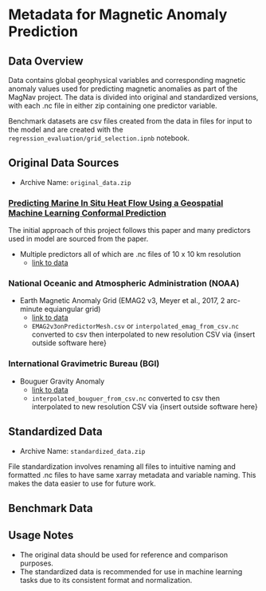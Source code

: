 # Metadata for Magnetic Anomaly Prediction 

## Data Overview
Data contains global geophysical variables and corresponding magnetic anomaly values used for predicting magnetic anomalies as part of the MagNav project. The data is divided into original and standardized versions, with each .nc file in either zip containing one predictor variable.

Benchmark datasets are csv files created from the data in files for input to the model and are created with the `regression_evaluation/grid_selection.ipnb` notebook.

## Original Data Sources
- Archive Name: `original_data.zip`

### [Predicting Marine In Situ Heat Flow Using a Geospatial Machine Learning Conformal Prediction](https://agupubs.onlinelibrary.wiley.com/doi/full/10.1029/2023GC010913)
The initial approach of this project follows this paper and many predictors used in model are sourced from the paper.
* Multiple predictors all of which are .nc files of 10 x 10 km resolution
  - [link to data](https://figshare.com/articles/dataset/Data_and_supplemental_material_for_Predicting_marine_in-situ_heat_flow_using_a_geospatial_machine_learning_conformal_prediction_/22104830)
### National Oceanic and Atmospheric Administration (NOAA)
* Earth Magnetic Anomaly Grid (EMAG2 v3, Meyer et al., 2017, 2 arc-minute equiangular grid)
  - [link to data](https://www.ncei.noaa.gov/products/earth-magnetic-model-anomaly-grid-2)
  - `EMAG2v3onPredictorMesh.csv` or `interpolated_emag_from_csv.nc` converted to csv then interpolated to new resolution CSV via {insert outside software here}
  
### International Gravimetric Bureau (BGI)
* Bouguer Gravity Anomaly
  - [link to data](https://bgi.obs-mip.fr/catalogue/?uuid=df2dab2d-a826-4776-b49f-61e8b284c409)
  - `interpolated_bouguer_from_csv.nc` converted to csv then interpolated to new resolution CSV via {insert outside software here}

## Standardized Data
- Archive Name: `standardized_data.zip`
  
File standardization involves renaming all files to intuitive naming and formatted .nc files to have same xarray metadata and variable naming. This makes the data easier to use for future work.

## Benchmark Data

## Usage Notes
- The original data should be used for reference and comparison purposes.
- The standardized data is recommended for use in machine learning tasks due to its consistent format and normalization.


